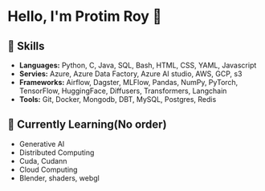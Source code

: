 # Hello, I'm Protim Roy 👋

## 🚀 Skills
- **Languages:** Python, C, Java, SQL, Bash, HTML, CSS, YAML, Javascript
- **Servies:** Azure, Azure Data Factory, Azure AI studio, AWS, GCP, s3
- **Frameworks:** Airflow, Dagster, MLFlow, Pandas, NumPy, PyTorch, TensorFlow, HuggingFace, Diffusers, Transformers, Langchain
- **Tools:** Git, Docker, Mongodb, DBT, MySQL, Postgres, Redis

## 🌱 Currently Learning(No order)
- Generative AI
- Distributed Computing
- Cuda, Cudann
- Cloud Computing
- Blender, shaders, webgl
